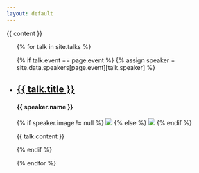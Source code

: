 ```yaml
---
layout: default
---
```


{{ content }}

<ul>

{% for talk in site.talks %}

{% if talk.event == page.event %}
{% assign speaker = site.data.speakers[page.event][talk.speaker] %}

<li>
<h2><a href="{{ talk.url | relative_url }}">{{ talk.title }}</a></h2>

<h4>{{ speaker.name }}</h4>

<p>
  {% if speaker.image != null %}
  <img src="{{speaker.image}}" style="max-width: 100px"/>
  {% else %}
  <img src="https://twincitiescodecamp.com/content/images/unknown-speaker.jpg" style="max-width: 100px" />
  {% endif %}
</p>

{{ talk.content }}

</li>
{% endif %}

{% endfor %}

</ul>
